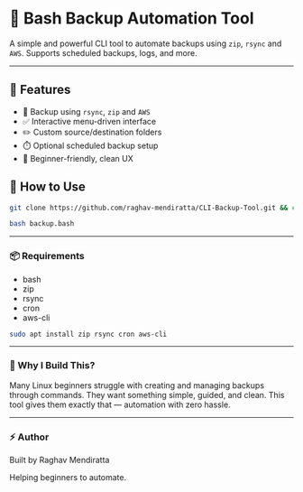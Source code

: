 # 🔐 Bash Backup Automation Tool

A simple and powerful CLI tool to automate backups using `zip`, `rsync` and `AWS`. Supports scheduled backups, logs, and more.

--- 

## 🔧 Features
- 🔄 Backup using `rsync`, `zip` and `AWS`
- ✅ Interactive menu-driven interface
- ✏️  Custom source/destination folders
- ⏱️  Optional scheduled backup setup
- 🙋 Beginner-friendly, clean UX

## 🚀 How to Use

```bash
git clone https://github.com/raghav-mendiratta/CLI-Backup-Tool.git && cd CLI-Backup-Tool
```

```bash
bash backup.bash
```
---

### 📦 Requirements
- bash
- zip
- rsync
- cron
- aws-cli

```bash
sudo apt install zip rsync cron aws-cli
```
---

### 🤔 Why I Build This?

Many Linux beginners struggle with creating and managing backups through commands. They want something simple, guided, and clean. This tool gives them exactly that — automation with zero hassle.

---

### ⚡ Author
Built by  Raghav Mendiratta

Helping beginners to automate.
